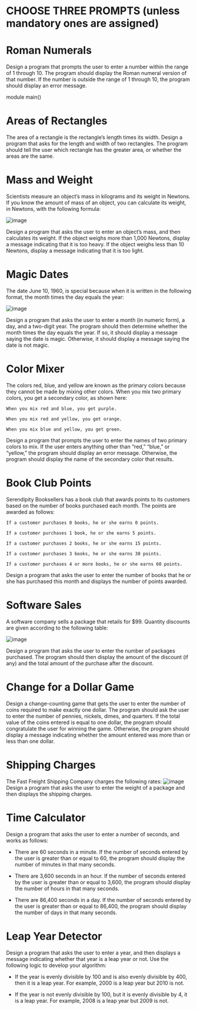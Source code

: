 # CHOOSE THREE PROMPTS (unless mandatory ones are assigned)

# Roman Numerals

Design a program that prompts the user to enter a number within the range of 1 through 10. The program should display the Roman numeral version of that number. If the number is outside the range of 1 through 10, the program should display an error message.

module main()
    


# Areas of Rectangles

The area of a rectangle is the rectangle’s length times its width. Design a program that asks for the length and width of two rectangles. The program should tell the user which rectangle has the greater area, or whether the areas are the same.

# Mass and Weight

Scientists measure an object’s mass in kilograms and its weight in Newtons. If you know the amount of mass of an object, you can calculate its weight, in Newtons, with the following formula:

![image](https://user-images.githubusercontent.com/47218880/67404289-c6b2d480-f578-11e9-80c0-9bfa15de3df7.png)

Design a program that asks the user to enter an object’s mass, and then calculates its weight. If the object weighs more than 1,000 Newtons, display a message indicating that it is too heavy. If the object weighs less than 10 Newtons, display a message indicating that it is too light.

# Magic Dates

The date June 10, 1960, is special because when it is written in the following format, the month times the day equals the year:

![image](https://user-images.githubusercontent.com/47218880/67404336-d92d0e00-f578-11e9-9801-6742f67d71fe.png)

Design a program that asks the user to enter a month (in numeric form), a day, and a two-digit year. The program should then determine whether the month times the day equals the year. If so, it should display a message saying the date is magic. Otherwise, it should display a message saying the date is not magic.

# Color Mixer

The colors red, blue, and yellow are known as the primary colors because they cannot be made by mixing other colors. When you mix two primary colors, you get a secondary color, as shown here:
```
When you mix red and blue, you get purple.

When you mix red and yellow, you get orange.

When you mix blue and yellow, you get green.
```
Design a program that prompts the user to enter the names of two primary colors to mix. If the user enters anything other than “red,” “blue,” or “yellow,” the program should display an error message. Otherwise, the program should display the name of the secondary color that results.

# Book Club Points

Serendipity Booksellers has a book club that awards points to its customers based on the number of books purchased each month. The points are awarded as follows:
```
If a customer purchases 0 books, he or she earns 0 points.

If a customer purchases 1 book, he or she earns 5 points.

If a customer purchases 2 books, he or she earns 15 points.

If a customer purchases 3 books, he or she earns 30 points.

If a customer purchases 4 or more books, he or she earns 60 points.
```

Design a program that asks the user to enter the number of books that he or she has purchased this month and displays the number of points awarded.

# Software Sales

A software company sells a package that retails for $99. Quantity discounts are given according to the following table:

![image](https://user-images.githubusercontent.com/47218880/67404439-04aff880-f579-11e9-8496-6a778d4ce7d1.png)

Design a program that asks the user to enter the number of packages purchased. The program should then display the amount of the discount (if any) and the total amount of the purchase after the discount.

# Change for a Dollar Game

Design a change-counting game that gets the user to enter the number of coins required to make exactly one dollar. The program should ask the user to enter the number of pennies, nickels, dimes, and quarters. If the total value of the coins entered is equal to one dollar, the program should congratulate the user for winning the game. Otherwise, the program should display a message indicating whether the amount entered was more than or less than one dollar.

# Shipping Charges

The Fast Freight Shipping Company charges the following rates:
![image](https://user-images.githubusercontent.com/47218880/67404533-26a97b00-f579-11e9-8944-5cfaa2dc2729.png)
Design a program that asks the user to enter the weight of a package and then displays the shipping charges.

# Time Calculator

Design a program that asks the user to enter a number of seconds, and works as follows:

* There are 60 seconds in a minute. If the number of seconds entered by the user is greater than or equal to 60, the program should display the number of minutes in that many seconds.

* There are 3,600 seconds in an hour. If the number of seconds entered by the user is greater than or equal to 3,600, the program should display the number of hours in that many seconds.

* There are 86,400 seconds in a day. If the number of seconds entered by the user is greater than or equal to 86,400, the program should display the number of days in that many seconds.

# Leap Year Detector

Design a program that asks the user to enter a year, and then displays a message indicating whether that year is a leap year or not. Use the following logic to develop your algorithm:

* If the year is evenly divisible by 100 and is also evenly divisible by 400, then it is a leap year. For example, 2000 is a leap year but 2010 is not.

* If the year is not evenly divisible by 100, but it is evenly divisible by 4, it is a leap year. For example, 2008 is a leap year but 2009 is not.
